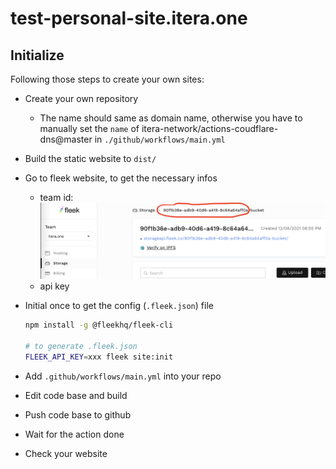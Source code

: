 # test-personal-site.itera.one

## Initialize

Following those steps to create your own sites:

- Create your own repository
  - The name should same as domain name, otherwise you have to manually set the `name` of itera-network/actions-coudflare-dns@master in `./github/workflows/main.yml`
- Build the static website to `dist/`
- Go to fleek website, to get the necessary infos
  - team id: ![team-id](./doc/team-id.png)
  - api key
- Initial once to get the config (`.fleek.json`) file

    ```bash
    npm install -g @fleekhq/fleek-cli

    # to generate .fleek.json
    FLEEK_API_KEY=xxx fleek site:init
    ```

- Add `.github/workflows/main.yml` into your repo
- Edit code base and build
- Push code base to github
- Wait for the action done
- Check your website
